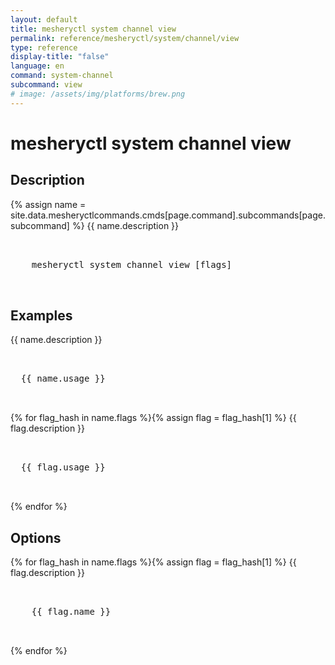 ```yaml
---
layout: default
title: mesheryctl system channel view
permalink: reference/mesheryctl/system/channel/view
type: reference
display-title: "false"
language: en
command: system-channel
subcommand: view
# image: /assets/img/platforms/brew.png
---
```


<!-- Copy this template to create individual doc pages for each mesheryctl commands -->

<!-- Name of the command -->
# mesheryctl system channel view

## Description

{% assign name = site.data.mesheryctlcommands.cmds[page.command].subcommands[page.subcommand] %}
{{ name.description }}

<!-- Basic usage of the command -->
<pre class="codeblock-pre">
  <div class="codeblock">
    mesheryctl system channel view [flags]
  </div>
</pre>

## Examples

{{ name.description }}
<pre class="codeblock-pre">
  <div class="codeblock">
  {{ name.usage }}
  </div>
</pre>
{% for flag_hash in name.flags %}{% assign flag = flag_hash[1] %}
{{ flag.description }}
<pre class="codeblock-pre">
  <div class="codeblock">
  {{ flag.usage }}
  </div>
</pre>
{% endfor %}
<br/>


<!-- Options/Flags available in this command -->
## Options

{% for flag_hash in name.flags %}{% assign flag = flag_hash[1] %}
{{ flag.description }}
<pre class="codeblock-pre">
  <div class="codeblock">
    {{ flag.name }}
  </div>
</pre>
{% endfor %}
<br/>
